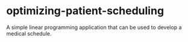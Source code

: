 # optimizing-patient-scheduling
A simple linear programming application that can be used to develop a medical schedule.
